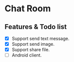 # Chat Room
## Features & Todo list
- [x] Support send text message.
- [x] Support send image.
- [x] Support share file.
- [ ] Android client.